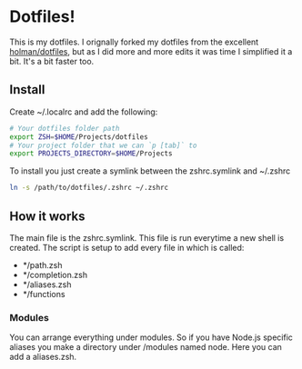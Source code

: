 # Dotfiles!

This is my dotfiles. I orignally forked my dotfiles from the excellent [holman/dotfiles](https://github.com/holman/dotfiles), but as I did more and more edits it was time I simplified it a bit. It's a bit faster too.

## Install

Create ~/.localrc and add the following:
```sh
# Your dotfiles folder path
export ZSH=$HOME/Projects/dotfiles
# Your project folder that we can `p [tab]` to
export PROJECTS_DIRECTORY=$HOME/Projects
```

To install you just create a symlink between the zshrc.symlink and ~/.zshrc
```sh
ln -s /path/to/dotfiles/.zshrc ~/.zshrc
```

## How it works
The main file is the zshrc.symlink. This file is run everytime a new shell is created. The script is setup to add every file in which is called:
- */path.zsh
- */completion.zsh
- */aliases.zsh
- */functions

### Modules
You can arrange everything under modules. So if you have Node.js specific aliases you make a directory under /modules named node.
Here you can add a aliases.zsh.
